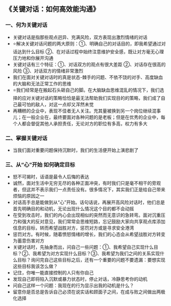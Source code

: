 ## 《关键对话：如何高效能沟通》
### 一、何为关键对话
- 关键对话是指那些观点迥异、充满风险，双方表现出激烈情绪的对话
- ⭐解决关键对话问题的两大原则：①、明确自己的对话目的，即我希望通过对话达到什么目标 ②、在对话过程中始终注意维护安全感，既让对方毫无心理压力地和你展开沟通
- 关键对话有三个特征：①、对话双方的观点有很大差距 ②、对话存在很高的风险 ③、对话双方的情绪非常激烈
- 我们在面对关键对话时的真是状态-棘手的问题、不依不饶的对手、高度缺血的大脑和无法正常工作的思维
- ⭐我们经常是在搬起石头砸自己的脚。在大脑缺血思维混乱的情况下，我们选择的应对关键对话的策略恰恰是最无法帮助我们实现目的的策略，我们成了自己最可怕的敌人，对这一点却又浑然未觉
- 再糟糕的企业中，表现不佳者无人关注。充其量被换到另一个岗位继续混事儿；在一般企业在，最终要面对各种问题的是老板；但是在优秀的企业中，每个人都会督促其他人承担责任，无论对方的职位有多高，权力有多大
### 二、掌握关键对话
- 当我们面对重要问题保持沉默时，我们的生活便开始上演悲剧了
### 三、从“心”开始 如何确定目标
- 怒不可揭时，话语是最令人后悔的表达
- 诚然，面对生活中无穷无尽的各种正面冲突，有时我们只是毫不相干的旁观者，但这并不表示我们一点责任没有。很多情况下，其实我们正是给自己带来烦恼的原因之一
- 对话高手总是能做到从“心”开始。话句话说，再展开高风险对话时，他们总是首先明确目的和动机，无论出现什么情况这个目的都不会动摇
- 在受到攻击时，我们的内心会出现相似的突然而无意识的急转弯。面对沉重压力和强大的反对意见，我们常常会思维短路，忘记鼓励大家向共享观点库添加信息的目标，转而希望战胜对方，惩罚对方或是寻求安全港湾
- 惩罚对方。有时候，随着愤怒情绪的增长，我们的心态会从希望战胜对方转变为蓄意伤害对方
- 关键对话时，先抽身而出，问自己一些问题：①、我希望自己实现什么目标？②、我希望为对方实现什么目标？③、我希望为我们之间的关系实现什么目标？询问完自己这些目标之后，还有一个重要的问题不要遗漏：要想实现这些目标我该怎么做？
- 记住，你唯一能直接控制的人只有你自己
- 发现自己即将陷入沉默或暴力状态时，停止对话，冷静思考你的动机
- 问自己这样一个问题：我现在的行为显示出我的动机是什么？
- 留意你是否总是告诉自己必须在说实话和顾面子之间，在成与败之间做出两极化选择
